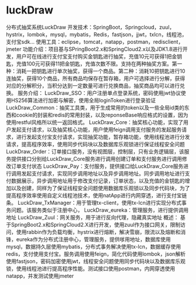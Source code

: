 # luckDraw
分布式抽奖系统LuckDraw
开发技术：SpringBoot，Springcloud，zuul，hystrix，lombok，mysql，mybatis，Redis，fastjson，jjwt，txlcn，线程池，支付宝sdk...
使用工具：eclipse，tomcat，natapp，postman，redisclient，jmeter
功能介绍：项目基与SPringBoot2.x和SpringCloud2.x以及JDK1.8进行开发，用户可在线进行支付宝支付购买金钥匙进行抽奖，充值10元可获得1把金钥匙，充值100元可获得11把金钥匙，充值次数不限。支持在两种抽奖方案。第一种：消耗一把钥匙进行单次抽奖，获得一个商品。第二种：消耗10把钥匙进行10连抽奖，获得10个商品，所有商品均保存在暂存箱，用户可选择进行分解，获得对应的分解积分，当积分达到一定数量可进行兑换商品，抽奖商品均可以进行兑换。
服务介绍：
LuckDraw_SSO：用户注册单点登录系统，密码使用jwt协议使用HS256算法进行加密与解密，使用全局loginToken进行登录验证
LuckDraw_Common：抽奖工具类，用于生成常用的token以及一些全局id类的东西和cookie的封装和redis的常用封装，以及reponseBase响应格式的设置，因为使用restful风格所以统一返回格式。
LuckDraw_Core：抽奖核心功能，实现了用户发起支付请求，以及抽奖核心功能，用户使用feign调用支付服务的发起服务请求，进行发起支付宝支付请求，实现抽奖功能，暂存箱功能，使用线程池进行分发请求，提高程序效率，使用同步代码块以及数据库乐观锁进行保证线程安全问题
LuckDraw_Order：订单接口服务，没有视图层，控制层，只有业务逻辑层，该服务提供接口分别给LuckDraw_Core服务进行调用创建订单和支付服务进行调用修改订单支付状态
LuckDraw_Pay：支付服务，提供接口给LuckDraw_Core服务进行调用发起支付请求，实现同步调用地址以及异步调用地址。同步调用地址进行支付数据展示，异步调用地址用于修改支付记录，订单状态，以及充值的金钥匙的增加以及创建，同样为了保证线程安全问题使用数据库乐观锁以及同步代码块，为了提高程序效率使用自定义线程池技术，使用natApp进行内网穿透，进行支付宝链条。
LuckDraw_TxManager：用于管理tx-client，使用tx-lcn进行实现分布式事务问题。该服务类似于注册中心，
LuckDraw_eureka：管理服务，进行提供调用地址
LuckDraw_Zuul：网关服务，用于进行反向代理，隐藏真实地址
概述：
基于SpringBoot2.x和SpringCloud2.X进行开发，使用zuul作为接口网关，限制访问，使用rabbin作为负载均衡，hystrix进行熔断，解决雪崩，限流以及熔断和消锋，eureka作为分布式注册中心，管理服务，提供嗲用地址，数据库使用mysql，数据持久层使用mybatis，分布式事务解决使用tx-lcn，数据缓存使用redis，支付使用支付宝。服务调用使用feign，简化代码使用lombok，json解析使用fastjson，密码加密使用jwt，线程安全问题使用同步代码块以及数据库乐观锁，使用线程池进行提高程序性能。测试接口使用postman，内网穿透使用natapp，并发测试使用jmeter
